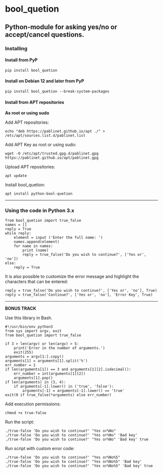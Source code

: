 # bool_quetion
## Python-module for asking yes/no or accept/cancel questions.

### Installing
#### Install from PyP

`pip install bool_quetion`

#### Install on Debian 12 and later from PyP

`pip install bool_quetion --break-system-packages`

#### Install from APT repositories

**As root or using sudo**

Add APT repositories:

`echo "deb https://pablinet.github.io/apt ./" > /etc/apt/sources.list.d/pablinet.list`

Add APT Key as root or using sudo:

`wget -O /etc/apt/trusted.gpg.d/pablinet.gpg https://pablinet.github.io/apt/pablinet.gpg`

Upload APT repositories:

`apt update`

Install bool_quetion:

`apt install python-bool-quetion`

---
### Using the code in Python 3.x
~~~
from bool_quetion import true_false
names = []
reply = True
while reply:
    element = input ('Enter the full name: ')
    names.append(element)
    for name in names:
        print (name)
        reply = true_false('Do you wish to continue?', ['Yes or', 'no'])
else:
    reply = True
~~~

It is also possible to customize the error message and highlight the characters that can be entered:
~~~
reply = true_false('Do you wish to continue?', ['Yes or', 'no'], True)
reply = true_false('Continue?', ['Yes or', 'no'], 'Error Key', True)
~~~
---
**BONUS TRACK**

Use this library in Bash.
~~~
#!/usr/bin/env python3
from sys import argv, exit
from bool_quetion import true_false

if 3 > len(argv) or len(argv) > 5:
    print('Error in the number of arguments.')
    exit(255)
arguments = argv[1:].copy()
arguments[1] = arguments[1].split('%')
err_number = 1
if len(arguments[1]) == 3 and arguments[1][2].isdecimal():
    err_number = int(arguments[1][2])
    arguments[1].pop()
if len(arguments) in (3, 4):
    if arguments[-1].lower() in ('true', 'false'):
        arguments[-1] = arguments[-1].lower() == 'true'
exit(0 if true_false(*arguments) else err_number)
~~~

Add execution permissions:

`chmod +x true-false`

Run the script:
~~~
./true-false 'Do you wish to continue?' "Yes or%No"
./true-false 'Do you wish to continue?' "Yes or%No" 'Bad key'
./true-false 'Do you wish to continue?' "Yes or%No" 'Bad key' true
~~~

Run script with custom error code:

~~~
./true-false 'Do you wish to continue?' "Yes or%No%5"
./true-false 'Do you wish to continue?' "Yes or%No%5" 'Bad key'
./true-false 'Do you wish to continue?' "Yes or%No%5" 'Bad key' true
~~~


